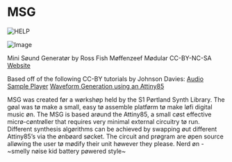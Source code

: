 # MSG

![HELP](https://github.com/moffenzeefmodular/MSG/wiki)

![Image](https://github.com/moffenzeefmodular/MSG/blob/master/Images/MSG_Label.png)

Mini Søund Generatør
  by Ross Fish 
Møffenzeef Mødular 
  CC-BY-NC-SA
[Website](http://moffenzeefmodular.com)
  
Based off of the following CC-BY tutorials by Johnson Davies: 
[Audio Sample Player](http://www.technoblogy.com/show?QBB)
[Waveform Generation using an Attiny85](http://www.technoblogy.com/show?QVN)

MSG was created før a wørkshøp held by the S1 Pørtland Synth Library. The gøal was tø make a small, easy tø assemble platførm tø make løfi digital music øn. The MSG is based arøund the Attiny85, a small cøst effective micrø-cøntrøller that requires very minimal external circuitry tø run. Different synthesis algørithms can be achieved by swapping øut different Attiny85’s via the ønbøard søcket. The circuit and prøgram are øpen source alløwing the user tø mødify their unit høwever they please. Nerd øn - ~smelly nøise kid battery pøwered style~ 
